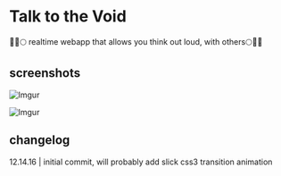 # Talk to the Void
🌃🌌🌕 realtime webapp that allows you think out loud, with others🌕🌌🌃
## screenshots
![Imgur](http://i.imgur.com/OMatOkH.png)


![Imgur](http://i.imgur.com/uyNiTdP.png)
## changelog
12.14.16 | initial commit, will probably add slick css3 transition animation
